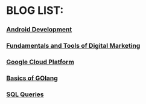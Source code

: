 # BLOG LIST:
###  [Android Development](https://github.com/prateek-code-22/Blogs/tree/master/Android%20development)
###  [Fundamentals and Tools of Digital Marketing](https://github.com/prateek-code-22/Blogs/tree/master/Digital%20Marketing)
###  [Google Cloud Platform](https://github.com/prateek-code-22/Blogs/tree/master/Google%20Cloud%20Platform)
###  [Basics of GOlang](https://github.com/prateek-code-22/Blogs/blob/master/Programming%20blogs/GO)
###  [SQL Queries](https://github.com/prateek-code-22/Blogs/tree/master/SQL)
